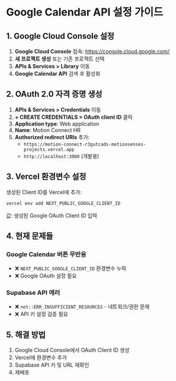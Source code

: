 # Google Calendar API 설정 가이드

## 1. Google Cloud Console 설정

1. **Google Cloud Console** 접속: https://console.cloud.google.com/
2. **새 프로젝트 생성** 또는 기존 프로젝트 선택
3. **APIs & Services > Library** 이동
4. **Google Calendar API** 검색 후 활성화

## 2. OAuth 2.0 자격 증명 생성

1. **APIs & Services > Credentials** 이동
2. **+ CREATE CREDENTIALS > OAuth client ID** 클릭
3. **Application type**: Web application
4. **Name**: Motion Connect HR
5. **Authorized redirect URIs** 추가:
   - `https://motion-connect-r3gutcads-motionsenses-projects.vercel.app`
   - `http://localhost:3000` (개발용)

## 3. Vercel 환경변수 설정

생성된 Client ID를 Vercel에 추가:

```bash
vercel env add NEXT_PUBLIC_GOOGLE_CLIENT_ID
```

값: 생성된 Google OAuth Client ID 입력

## 4. 현재 문제들

### Google Calendar 버튼 무반응
- ❌ `NEXT_PUBLIC_GOOGLE_CLIENT_ID` 환경변수 누락
- ❌ Google OAuth 설정 필요

### Supabase API 에러
- ❌ `net::ERR_INSUFFICIENT_RESOURCES` - 네트워크/권한 문제
- ❌ API 키 설정 검증 필요

## 5. 해결 방법

1. Google Cloud Console에서 OAuth Client ID 생성
2. Vercel에 환경변수 추가
3. Supabase API 키 및 URL 재확인
4. 재배포
